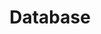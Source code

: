 ---
title: Database
description: 数据库
image:


# Badge style
style:
    background: "#2a9d8f"
    color: "#fff"
---